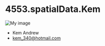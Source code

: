 # 4553.spatialData.Kem
![My image](https://www.google.com/url?sa=i&rct=j&q=&esrc=s&source=images&cd=&cad=rja&uact=8&ved=0ahUKEwiW7Zu2jMbMAhVE1CYKHSJrAMoQjRwIBw&url=https%3A%2F%2Fwww.linkedin.com%2Fin%2Fkem-andrew-67bba6110&psig=AFQjCNHeO8m8RD_HHy_wOLgmzFjastWnVQ&ust=1462646357678336)
+ Kem Andrew
+ kem_340@hotmail.com
